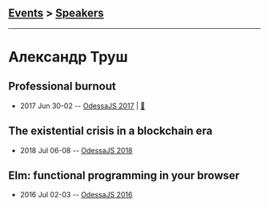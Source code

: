 ## [Events](../README.md) > [Speakers](../speakers.md)
---

# Александр Труш

## Professional burnout
- 2017 Jun 30-02 -- [OdessaJS 2017](https://www.youtube.com/watch?v=z61sT_7wo3U)  | [:notebook:](https://www.slideshare.net/OdessaJSConf/alex-troush-professional-burnout)  
## The existential crisis in a blockchain era
- 2018 Jul 06-08 -- [OdessaJS 2018](https://youtu.be/cJPpyFfTFXI)    
## Elm: functional programming in your browser
- 2016 Jul 02-03 -- [OdessaJS 2016](https://youtu.be/hxCjNLsg2j4)    
